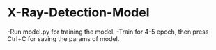 # X-Ray-Detection-Model

-Run model.py for training the model.
-Train for 4-5 epoch, then press Ctrl+C for saving the params of model.

